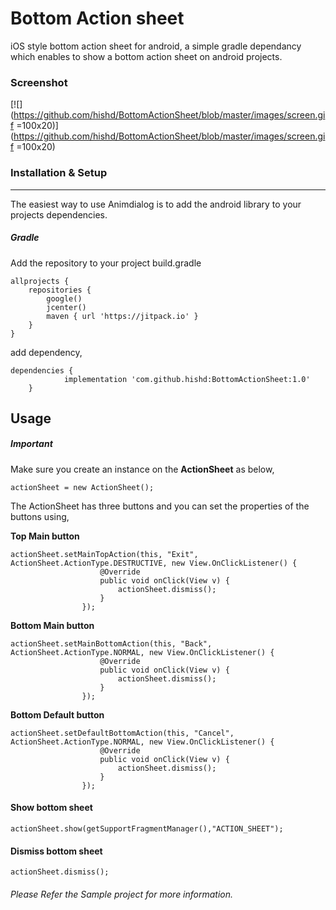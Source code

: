# Bottom Action sheet

iOS style bottom action sheet for android, a simple gradle dependancy which enables to show a bottom action sheet on android projects.

### Screenshot
[![](https://github.com/hishd/BottomActionSheet/blob/master/images/screen.gif =100x20)](https://github.com/hishd/BottomActionSheet/blob/master/images/screen.gif =100x20)

### Installation & Setup

------------

The easiest way to use Animdialog is to add the android library to your projects dependencies.

##### Gradle
Add the repository to your project build.gradle

```
allprojects {
    repositories {
        google()
        jcenter()
        maven { url 'https://jitpack.io' }
    }
}
```
add dependency,
```
dependencies {
	        implementation 'com.github.hishd:BottomActionSheet:1.0'
	}
```

## Usage

##### Important

Make sure you create an instance on the **ActionSheet** as below,

```
actionSheet = new ActionSheet();
```

The ActionSheet has three buttons and you can set the properties of the buttons using,

**Top Main button**

```
actionSheet.setMainTopAction(this, "Exit", ActionSheet.ActionType.DESTRUCTIVE, new View.OnClickListener() {
                    @Override
                    public void onClick(View v) {
                        actionSheet.dismiss();
                    }
                });
```

**Bottom Main button**

```
actionSheet.setMainBottomAction(this, "Back", ActionSheet.ActionType.NORMAL, new View.OnClickListener() {
                    @Override
                    public void onClick(View v) {
                        actionSheet.dismiss();
                    }
                });
```

**Bottom Default button**

```
actionSheet.setDefaultBottomAction(this, "Cancel", ActionSheet.ActionType.NORMAL, new View.OnClickListener() {
                    @Override
                    public void onClick(View v) {
                        actionSheet.dismiss();
                    }
                });
```

#### Show bottom sheet
```
actionSheet.show(getSupportFragmentManager(),"ACTION_SHEET");
```

#### Dismiss bottom sheet
```
actionSheet.dismiss();
```

###### Please Refer the Sample project for more information.

